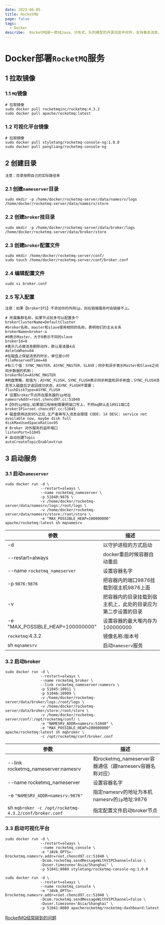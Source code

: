 ```yaml
---
date: 2023-06-05
title: RocketMQ
page: false
tags:
  - Docker
describe:  RocketMQ是一款纯Java、分布式、队列模型的开源消息中间件，支持事务消息、顺序消息、批量消息、定时消息、消息回溯等
---
```


# Docker部署`RocketMQ`服务

## 1 拉取镜像

### 1.1 `MQ`镜像

```shell
# 拉取镜像
sudo docker pull rocketmqinc/rocketmq:4.3.2
sudo docker pull apache/rocketmq:latest
```

### 1.2 可视化平台镜像

```shell
# 拉取镜像
sudo docker pull styletang/rocketmq-console-ng:1.0.0
sudo docker pull pangliang/rocketmq-console-ng
```



## 2 创建目录

`注意：目录按照自己的实际路径来`

### 2.1 创建`nameserver`目录

```shell
sudo mkdir -p /home/docker/rocketmq-server/data/namesrv/logs /home/docker/rocketmq-server/data/namesrv/store 
```

### 2.2 创建`broker`挂目录

```shell
sudo mkdir -p /home/docker/rocketmq-server/data/broker/logs /home/docker/rocketmq-server/data/broker/store
```

### 2.3 创建`broker`配置文件

```shell
sudo mkdir /home/docker/rocketmq-server/conf/
sudo touch /home/docker/rocketmq-server/conf/broker.conf
```

### 2.4 编辑配置文件

```shell
sudo vi broker.conf
```

### 2.5 写入配置

`注意：如果【brokerIP1】不添加你的外网ip，则在链接服务时会链接不上。`

```shell
# 所属集群名称，如果节点较多可以配置多个
brokerClusterName=DefaultCluster
#broker名称，master和slave使用相同的名称，表明他们的主从关系
brokerName=broker-a
#0表示Master，大于0表示不同的slave
brokerId=0
#表示几点做消息删除动作，默认是凌晨4点
deleteWhen=04
#在磁盘上保留消息的时长，单位是小时
fileReservedTime=48
#有三个值：SYNC_MASTER，ASYNC_MASTER，SLAVE；同步和异步表示Master和Slave之间同步数据的机制；
brokerRole=ASYNC_MASTER
#刷盘策略，取值为：ASYNC_FLUSH，SYNC_FLUSH表示同步刷盘和异步刷盘；SYNC_FLUSH消息写入磁盘后才返回成功状态，ASYNC_FLUSH不需要；
flushDiskType=ASYNC_FLUSH
# 设置broker节点所在服务器的ip地址
namesrvAddr=root.chencd97.cc:51040
#【你的ip地址,如果端口有映射需要把端口写上，不然mq默认走10911端口】
brokerIP1=root.chencd97.cc:51045
# 磁盘使用达到95%之后,生产者再写入消息会报错 CODE: 14 DESC: service not available now, maybe disk full
diskMaxUsedSpaceRatio=95
# Broker 对外服务的监听端口
listenPort=51045
# 自动创建Topic
autoCreateTopicEnable=true
```



## 3 启动服务

### 3.1 启动`nameserver`

```shell
sudo docker run -d \
				--restart=always \
				--name rocketmq_nameserver \
				-p 51040:9876 \
				-v /home/docker/rocketmq-server/data/namesrv/logs:/root/logs \
				-v /home/docker/rocketmq-server/data/namesrv/store:/root/store \
				-e "MAX_POSSIBLE_HEAP=100000000" apache/rocketmq:latest sh mqnamesrv
```

| 参数                             | 描述                                                         |
| -------------------------------- | ------------------------------------------------------------ |
| -d                               | 以守护进程的方式启动                                         |
| --restart=always                 | docker重启时候容器自动重启                                   |
| --name `rocketmq_nameserver`     | 设置容器名字                                                 |
| -p `9876:9876`                   | 把容器内的端口9876挂载到宿主机9876上面                       |
| -v                               | 把容器内的目录挂载到宿主机上，此处的目录应为第二步设置的目录 |
| -e "MAX_POSSIBLE_HEAP=100000000" | 设置容器的最大堆内存为100000000                              |
| `rocketmq`:4.3.2                 | 镜像名称:版本号                                              |
| sh `mqnamesrv`                   | 启动`nameserv`服务                                           |

### 3.2 启动broker

```shell
sudo docker run -d \
				--restart=always \
				--name rocketmq_broker \
				--link rocketmq_nameserver:namesrv \
				-p 51045:10911 \
				-p 51046:10909 \
				-v /home/docker/rocketmq-server/data/broker/logs:/root/logs \
				-v /home/docker/rocketmq-server/data/broker/store:/root/store \
				-v /home/docker/rocketmq-server/conf/:/opt/rocketmq/conf/ \
				-e "NAMESRV_ADDR=namesrv:51040" \
				-e "MAX_POSSIBLE_HEAP=200000000" apache/rocketmq:latest sh mqbroker \
				-c /opt/rocketmq/conf/broker.conf
```

| 参数                                                  | 描述                                                    |
| ----------------------------------------------------- | ------------------------------------------------------- |
| --link rocketmq_nameserver:namesrv                    | 和rocketmq_nameserver容器通信（跟nameserv容器名称对应） |
| --name rocketmq_nameserver                            | 设置容器名字                                            |
| -e `"NAMESRV_ADDR=namesrv:9876"`                      | 指定namesrv的地址为本机namesrv的`ip`地址:9876           |
| sh `mqbroker -c /opt/rocketmq-4.3.2/conf/broker.conf` | 指定配置文件启动broker节点                              |

### 3.3 启动可视化平台

```shell
sudo docker run -d \
				--restart=always \
				--name rocketmq_console \
				-e "JAVA_OPTS=-Drocketmq.namesrv.addr=root.chencd97.cc:51040 \
				-Dcom.rocketmq.sendMessageWithVIPChannel=false \
				-Duser.timezone='Asia/Shanghai" \
				-p 51041:8080 styletang/rocketmq-console-ng:1.0.0
```

```shell
sudo docker run -d \
				--restart=always \
				--name rocketmq_console \
				-e "JAVA_OPTS=-Drocketmq.namesrv.addr=root.chencd97.cc:51040 \
				-Dcom.rocketmq.sendMessageWithVIPChannel=false \
				-Duser.timezone='Asia/Shanghai" \
				-p 51041:8080 apacherocketmq/rocketmq-dashboard:latest
```

[RocketMQ经常碰到的问题](https://www.cnblogs.com/yg_zhang/p/11182497.html)
